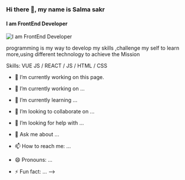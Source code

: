 ### Hi there 👋, my name is Salma sakr
#### I am FrontEnd Developer
![I am FrontEnd Developer](https://arturssmirnovs.github.io/github-profile-readme-generator/images/banner.png)

programming is my way to develop my skills ,challenge my self to learn more,using different technology to achieve the Mission

Skills: VUE JS / REACT / JS / HTML / CSS

- 🔭 I’m currently working on this page. 








- 🔭 I’m currently working on ...
- 🌱 I’m currently learning ...
- 👯 I’m looking to collaborate on ...
- 🤔 I’m looking for help with ...
- 💬 Ask me about ...
- 📫 How to reach me: ...
- 😄 Pronouns: ...
- ⚡ Fun fact: ...
-->
